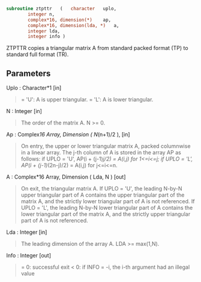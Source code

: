 ```fortran
subroutine ztpttr	(	character	uplo,
		integer	n,
		complex*16, dimension(*)	ap,
		complex*16, dimension(lda, *)	a,
		integer	lda,
		integer	info )
```

 ZTPTTR copies a triangular matrix A from standard packed format (TP)
 to standard full format (TR).

## Parameters
Uplo : Character*1 [in]
> = 'U':  A is upper triangular.
> = 'L':  A is lower triangular.

N : Integer [in]
> The order of the matrix A. N >= 0.

Ap : Complex*16 Array, Dimension ( N*(n+1)/2 ), [in]
> On entry, the upper or lower triangular matrix A, packed
> columnwise in a linear array. The j-th column of A is stored
> in the array AP as follows:
> if UPLO = 'U', AP(i + (j-1)*j/2) = A(i,j) for 1<=i<=j;
> if UPLO = 'L', AP(i + (j-1)*(2n-j)/2) = A(i,j) for j<=i<=n.

A : Complex*16 Array, Dimension ( Lda, N ) [out]
> On exit, the triangular matrix A.  If UPLO = 'U', the leading
> N-by-N upper triangular part of A contains the upper
> triangular part of the matrix A, and the strictly lower
> triangular part of A is not referenced.  If UPLO = 'L', the
> leading N-by-N lower triangular part of A contains the lower
> triangular part of the matrix A, and the strictly upper
> triangular part of A is not referenced.

Lda : Integer [in]
> The leading dimension of the array A.  LDA >= max(1,N).

Info : Integer [out]
> = 0:  successful exit
> < 0:  if INFO = -i, the i-th argument had an illegal value

